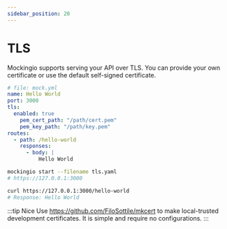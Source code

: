 ```yaml
---
sidebar_position: 20
---
```


# TLS

Mockingio supports serving your API over TLS. You can provide your own certificate or use the default self-signed certificate.

```yaml title="tls.yaml"
# file: mock.yml
name: Hello World
port: 3000
tls:
  enabled: true
    pem_cert_path: "/path/cert.pem"
    pem_key_path: "/path/key.pem"
routes:
  - path: /hello-world
    responses:
      - body: |
          Hello World
```

```bash
mockingio start --filename tls.yaml
# https://127.0.0.1:3000

curl https://127.0.0.1:3000/hello-world
# Response: Hello World
```

:::tip Nice
Use https://github.com/FiloSottile/mkcert to make local-trusted development certificates. It is simple and require no configurations.
:::